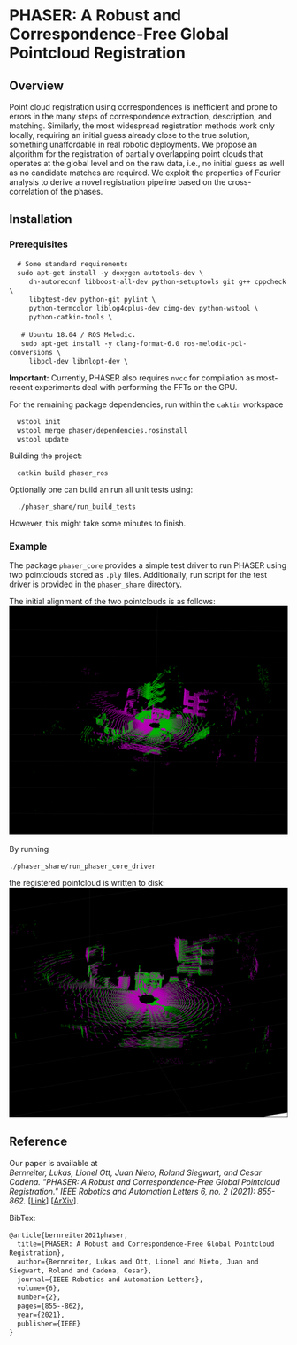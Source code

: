 # PHASER: A Robust and Correspondence-Free Global Pointcloud Registration

## Overview
Point cloud registration using correspondences is inefficient and prone to errors in the many steps of correspondence extraction, description, and matching.
Similarly, the most widespread registration methods work only locally, requiring an initial guess already close to the true solution, something unaffordable in real robotic deployments.
We propose an algorithm for the registration of partially overlapping point clouds that operates at the global level and on the raw data, i.e., no initial guess as well as no candidate matches are required.
We exploit the properties of Fourier analysis to derive a novel registration pipeline based on the cross-correlation of the phases.

## Installation

### Prerequisites

```
  # Some standard requirements
  sudo apt-get install -y doxygen autotools-dev \
     dh-autoreconf libboost-all-dev python-setuptools git g++ cppcheck \
     libgtest-dev python-git pylint \
     python-termcolor liblog4cplus-dev cimg-dev python-wstool \
     python-catkin-tools \

   # Ubuntu 18.04 / ROS Melodic.
   sudo apt-get install -y clang-format-6.0 ros-melodic-pcl-conversions \
     libpcl-dev libnlopt-dev \
```


__Important:__ Currently, PHASER also requires `nvcc` for compilation as most-recent experiments deal with performing the FFTs on the GPU.

For the remaining package dependencies, run within the `caktin` workspace

```
  wstool init
  wstool merge phaser/dependencies.rosinstall
  wstool update
```

Building the project:

```
  catkin build phaser_ros
```

Optionally one can build an run all unit tests using:

```
  ./phaser_share/run_build_tests
```
However, this might take some minutes to finish.

### Example

The package `phaser_core` provides a simple test driver to run PHASER using two pointclouds stored as `.ply` files.
Additionally, run script for the test driver is provided in the `phaser_share` directory.

The initial alignment of the two pointclouds is as follows:
![PHASER Input Example](./phaser_share/img/input.png "Input source and target pointcloud")

By running
```
./phaser_share/run_phaser_core_driver
```
the registered pointcloud is written to disk:
![PHASER Registered Example](./phaser_share/img/registered.png "Globally registered pointcloud")

## Reference

Our paper is available at  
*Bernreiter, Lukas, Lionel Ott, Juan Nieto, Roland Siegwart, and Cesar Cadena.
"PHASER: A Robust and Correspondence-Free Global Pointcloud Registration."
IEEE Robotics and Automation Letters 6, no. 2 (2021): 855-862.*  [[Link](https://ieeexplore.ieee.org/document/9327458)] [[ArXiv](https://arxiv.org/abs/2102.02767)].

BibTex:
```
@article{bernreiter2021phaser,
  title={PHASER: A Robust and Correspondence-Free Global Pointcloud Registration},
  author={Bernreiter, Lukas and Ott, Lionel and Nieto, Juan and Siegwart, Roland and Cadena, Cesar},
  journal={IEEE Robotics and Automation Letters},
  volume={6},
  number={2},
  pages={855--862},
  year={2021},
  publisher={IEEE}
}
```
